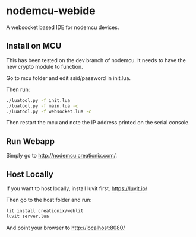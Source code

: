 # nodemcu-webide
A websocket based IDE for nodemcu devices.

## Install on MCU

This has been tested on the dev branch of nodemcu.  It needs to have the new
crypto module to function.

Go to mcu folder and edit ssid/password in init.lua.

Then run:

```sh
./luatool.py -f init.lua
./luatool.py -f main.lua -c
./luatool.py -f websocket.lua -c
```

Then restart the mcu and note the IP address printed on the serial console.

## Run Webapp

Simply go to <http://nodemcu.creationix.com/>.

## Host Locally

If you want to host locally, install luvit first. <https://luvit.io/>

Then go to the host folder and run:

```sh
lit install creationix/weblit
luvit server.lua
```

And point your browser to <http://localhost:8080/>
